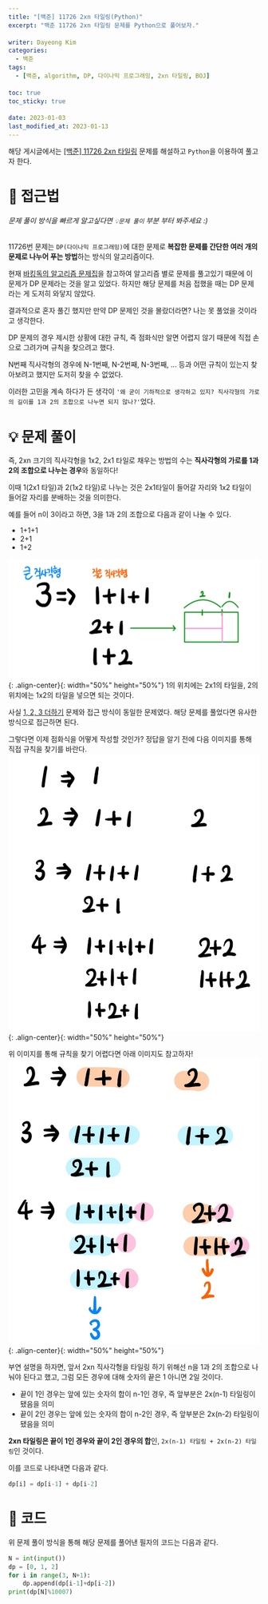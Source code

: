 ```yaml
---
title: "[백준] 11726 2xn 타일링(Python)"
excerpt: "백준 11726 2xn 타일링 문제를 Python으로 풀어보자."

writer: Dayeong Kim
categories:
  - 백준
tags:
  - [백준, algorithm, DP, 다이나믹 프로그래밍, 2xn 타일링, BOJ]

toc: true
toc_sticky: true

date: 2023-01-03
last_modified_at: 2023-01-13
---
```


해당 게시글에서는 [[백준] 11726 2xn 타일링](https://www.acmicpc.net/problem/11726) 문제를 해설하고 `Python`을 이용하여 풀고자 한다.


# 🤔 접근법
###### 문제 풀이 방식을 빠르게 알고싶다면 `💡문제 풀이` 부분 부터 봐주세요 :)

11726번 문제는 `DP(다이나믹 프로그래밍)`에 대한 문제로 **복잡한 문제를 간단한 여러 개의 문제로 나누어 푸는 방법**하는 방식의 알고리즘이다.

현재 [바킹독의 알고리즘 문제집](https://github.com/encrypted-def/basic-algo-lecture/blob/master/workbook.md)을 참고하여 알고리즘 별로 문제를 풀고있기 때문에 이 문제가 DP 문제라는 것을 알고 있었다.
하지만 해당 문제를 처음 접했을 때는 DP 문제라는 게 도저히 와닿지 않았다.

결과적으로 혼자 풀긴 했지만 만약 DP 문제인 것을 몰랐더라면? 나는 못 풀었을 것이라고 생각한다.

DP 문제의 경우 제시한 상황에 대한 규칙, 즉 점화식만 알면 어렵지 않기 때문에 직접 손으로 그려가며 규칙을 찾으려고 했다.

N번째 직사각형의 경우에 N-1번째, N-2번째, N-3번째, ... 등과 어떤 규칙이 있는지 찾아보려고 했지만 도저히 찾을 수 없었다.

이러한 고민을 계속 하다가 든 생각이 `'왜 굳이 기하적으로 생각하고 있지? 직사각형의 가로의 길이를 1과 2의 조합으로 나누면 되지 않나?'`었다.

# 💡 문제 풀이
즉, 2xn 크기의 직사각형을 1x2, 2x1 타일로 채우는 방법의 수는 **직사각형의 가로를 1과 2의 조합으로 나누는 경우**와 동일하다!

이때 1(2x1 타일)과 2(1x2 타일)로 나누는 것은 2x1타일이 들어갈 자리와 1x2 타일이 들어갈 자리를 분배하는 것을 의미한다.

예를 들어 n이 3이라고 하면, 3을 1과 2의 조합으로 다음과 같이 나눌 수 있다.
- 1+1+1
- 2+1
- 1+2

![image](https://github.com/DAY0522/DAY0522.github.io/blob/master/_posts/image/BOJ-11726.png?raw=true){: .align-center}{: width="50%" height="50%"}
1의 위치에는 2x1의 타일을, 2의 위치에는 1x2의 타일을 넣으면 되는 것이다.

사실 [1, 2, 3 더하기](https://www.acmicpc.net/problem/9095) 문제와 접근 방식이 동일한 문제였다. 해당 문제를 풀었다면 유사한 방식으로 접근하면 된다.

그렇다면 이제 점화식을 어떻게 작성할 것인가? 정답을 알기 전에 다음 이미지를 통해 직접 규칙을 찾기를 바란다.
![image](https://github.com/DAY0522/DAY0522.github.io/blob/master/_posts/image/BOJ-11726_3.jpg?raw=true){: .align-center}{: width="50%" height="50%"}

위 이미지를 통해 규칙을 찾기 어렵다면 아래 이미지도 참고하자!
![image](https://github.com/DAY0522/DAY0522.github.io/blob/master/_posts/image/BOJ-11726_2.jpg?raw=true){: .align-center}{: width="50%" height="50%"}

부연 설명을 하자면, 앞서 2xn 직사각형을 타일링 하기 위해선 n을 1과 2의 조합으로 나눠야 된다고 했고, 그럼 모든 경우에 대해 숫자의 끝은 1 아니면 2일 것이다.
- 끝이 1인 경우는 앞에 있는 숫자의 합이 n-1인 경우, 즉 앞부분은 2x(n-1) 타일링이 됐음을 의미
- 끝이 2인 경우는 앞에 있는 숫자의 합이 n-2인 경우, 즉 앞부분은 2x(n-2) 타일링이 됐음을 의미

**2xn 타일링은 끝이 1인 경우와 끝이 2인 경우의 합**인, `2x(n-1) 타일링 + 2x(n-2) 타일링`인 것이다.

이를 코드로 나타내면 다음과 같다.
```python
dp[i] = dp[i-1] + dp[i-2]
```


# 📂 코드

위 문제 풀이 방식을 통해 해당 문제를 풀어낸 필자의 코드는 다음과 같다.

```python
N = int(input())
dp = [0, 1, 2]
for i in range(3, N+1):
    dp.append(dp[i-1]+dp[i-2])
print(dp[N]%10007)
```
